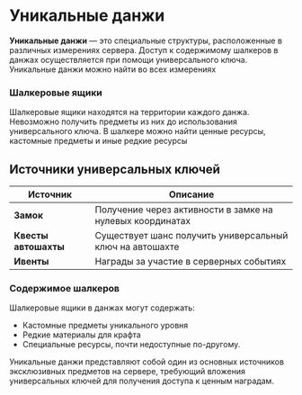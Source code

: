 # Уникальные данжи

**Уникальные данжи** — это специальные структуры, расположенные в различных измерениях сервера. Доступ к содержимому шалкеров в данжах осуществляется при помощи универсального ключа. Уникальные данжи можно найти во всех измерениях

### Шалкеровые ящики
Шалкеровые ящики находятся на территории каждого данжа. Невозможно получить предметы из них до использования универсального ключа. В шалкере можно найти ценные ресурсы, кастомные предметы и иные редкие ресурсы

## Источники универсальных ключей

| Источник | Описание |
|----------|----------|
| **Замок** | Получение через активности в замке на нулевых координатах |
| **Квесты автошахты** | Существует шанс получить универсальный ключ на автошахте |
| **Ивенты** | Награды за участие в серверных событиях |

### Содержимое шалкеров
Шалкеровые ящики в данжах могут содержать:
- Кастомные предметы уникального уровня
- Редкие материалы для крафта
- Специальные ресурсы, почти недоступные по-другому.

Уникальные данжи представляют собой один из основных источников эксклюзивных предметов на сервере, требующий вложения универсальных ключей для получения доступа к ценным наградам.